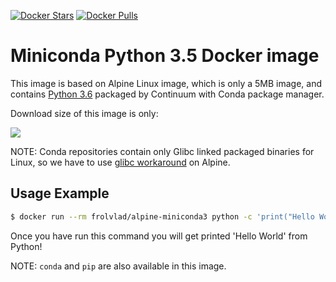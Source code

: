 [![Docker Stars](https://img.shields.io/docker/stars/mmh42/docker-alpine-miniconda3.svg?style=flat-square)](https://hub.docker.com/r/mmh42/docker-alpine-miniconda3/)
[![Docker Pulls](https://img.shields.io/docker/pulls/mmh42/docker-alpine-miniconda3.svg?style=flat-square)](https://hub.docker.com/r/mmh42/docker-alpine-miniconda3/)


Miniconda Python 3.5 Docker image
=================================

This image is based on Alpine Linux image, which is only a 5MB image, and contains
[Python 3.6](https://www.python.org/) packaged by Continuum with Conda package manager.

Download size of this image is only:

[![](https://images.microbadger.com/badges/image/mmh42/alpine-miniconda3.svg)](http://microbadger.com/mmh42/alpine-miniconda3 "Get your own image badge on microbadger.com")

NOTE: Conda repositories contain only Glibc linked packaged binaries for Linux,
so we have to use
[glibc workaround](https://github.com/gliderlabs/docker-alpine/issues/11) on
Alpine.


Usage Example
-------------

```bash
$ docker run --rm frolvlad/alpine-miniconda3 python -c 'print("Hello World")'
```

Once you have run this command you will get printed 'Hello World' from Python!

NOTE: `conda` and `pip` are also available in this image.
